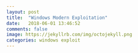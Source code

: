 ```yaml
---
layout: post
title:  "Windows Modern Exploitation"
date:   2018-06-01 13:46:52
comments: false
image: https://jekyllrb.com/img/octojekyll.png
categories: windows exploit
---
```

